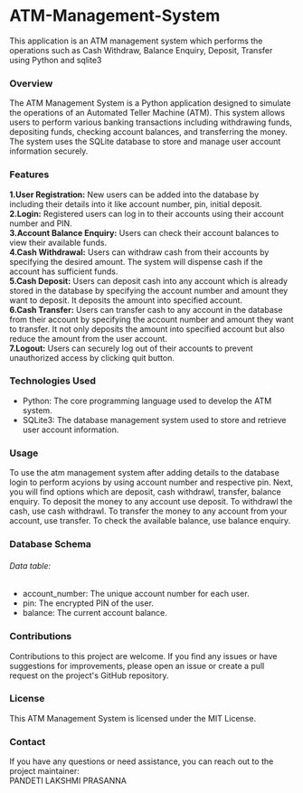 # ATM-Management-System
This application is an ATM management system which performs the operations such as Cash Withdraw, Balance Enquiry, Deposit, Transfer using Python and sqlite3

### Overview
The ATM Management System is a Python application designed to simulate the operations of an Automated Teller Machine (ATM). This system allows users to perform various banking transactions including withdrawing funds, depositing funds, checking account balances, and transferring the money. The system uses the SQLite database to store and manage user account information securely.

### Features
**1.User Registration:** New users can be added into the database by including their details into it like account number, pin, initial deposit.  
**2.Login:** Registered users can log in to their accounts using their account number and PIN.  
**3.Account Balance Enquiry:** Users can check their account balances to view their available funds.  
**4.Cash Withdrawal:** Users can withdraw cash from their accounts by specifying the desired amount. The system will dispense cash if the account has sufficient funds.  
**5.Cash Deposit:** Users can deposit cash into any account which is already stored in the database by specifying the account number and amount they want to deposit. It deposits the amount into specified account.  
**6.Cash Transfer:** Users can transfer cash to any account in the database from their account by specifying the account number and amount they want to transfer. It not only deposits the amount into specified account but also reduce the amount from the user account.  
**7.Logout:** Users can securely log out of their accounts to prevent unauthorized access by clicking quit button.  

### Technologies Used
- Python: The core programming language used to develop the ATM system.  
- SQLite3: The database management system used to store and retrieve user account information.

### Usage
To use the atm management system after adding details to the database login to perform acyions by using account number and respective pin. Next, you will find options which are deposit, cash withdrawl, transfer, balance enquiry. To deposit the money to any account use deposit. To withdrawl the cash, use cash withdrawl. To transfer the money to any account from your account, use transfer. To check the available balance, use balance enquiry.

### Database Schema
###### Data table:
- account_number: The unique account number for each user.
- pin: The encrypted PIN of the user.
- balance: The current account balance.

### Contributions
Contributions to this project are welcome. If you find any issues or have suggestions for improvements, please open an issue or create a pull request on the project's GitHub repository.

### License
This ATM Management System is licensed under the MIT License.

### Contact
If you have any questions or need assistance, you can reach out to the project maintainer:  
PANDETI LAKSHMI PRASANNA  
